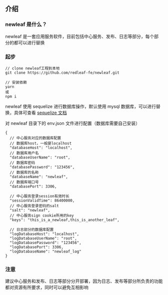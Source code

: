 ## 介绍

### newleaf 是什么？

newleaf 是一套应用服务软件，目前包括中心服务、发布、日志等部分，每个部分的都可以进行替换

### 起步

```
// clone newleaf工程到本地
git clone https://github.com/redleaf-fe/newleaf.git

// 安装依赖
yarn
或
npm i
```

newleaf 使用 sequelize 进行数据库操作，默认使用 mysql 数据库，可以进行替换，具体可查看 [sequelize 文档](https://github.com/sequelize/sequelize)

对 newleaf 目录下的 env.json 文件进行配置（数据库需要自己安装）

```
{
  // 中心服务对应的数据库配置
  // 数据库host，一般是localhost
  "databaseHost": "localhost",
  // 数据库用户名
  "databaseUserName": "root",
  // 数据库密码
  "databasePassword": "123456",
  // 数据库的名称
  "databaseName": "newleaf",
  // 数据库端口号
  "databasePort": 3306,

  // 中心服务登录session有效时长
  "sessionValidTime": 86400000,
  // 中心服务登录密码的salt
  "salt": "newleaf",
  // 中心服务sign cookie所用的key
  "keys": "this_is_a_newleaf,this_is_another_leaf",

  // 日志部分的数据库配置
  "logDatabaseHost": "localhost",
  "logDatabaseUserName": "root",
  "logDatabasePassword": "123456",
  "logDatabasePort": 3306,
  "logDatabaseName": "newleaf_log"
}

```

### 注意

建议中心服务和发布、日志等部分分开部署，因为日志、发布等部分所负责的功能都对资源有所要求，同时可以避免互相影响
